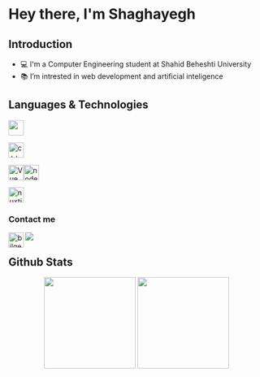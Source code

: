 # Hey there, I'm Shaghayegh

## Introduction
- 💻 I'm a Computer Engineering student at Shahid Beheshti University
- 📚 I’m intrested in web development and artificial inteligence




## Languages & Technologies
<p align="left"><a href="https://www.java.com" target="_blank" rel="noopener noreferrer"><img width="30" src="https://img.shields.io/badge/-java-orange?style=for-the-badge&logo=java"></a></p>
<p align="left"><a href="https://cplusplus.com" target="_blank"  rel="noopener noreferrer"><img width="30" src="https://e7.pngegg.com/pngimages/46/626/png-clipart-c-logo-the-c-programming-language-computer-icons-computer-programming-source-code-programming-miscellaneous-template.png" alt="c++ logo"></a></p>
<p align="left"><a href="https://vuejs.org" target="_blank" rel="noopener noreferrer"><img width="30" src="https://vuejs.org/images/logo.png" alt="Vue logo”></a></p>
  
<p align="left"><a href="https://nodejs.org" target="_blank"  rel="noopener noreferrer"><img width="30" src="https://brandeps.com/logo-download/N/Node-JS-logo-vector-01.svg" alt="nodejs logo"></a></p>
<p align="left"><a href="https://nuxtjs.org" target="_blank"  rel="noopener noreferrer"><img width="30" src="https://d33wubrfki0l68.cloudfront.net/6ff34ec8760318b99888ee4b75d1e265170a84b9/6479c/logos/nuxt.svg" alt="nuxtjs logo"></a></p>

  
  

### Contact me
[![](https://img.shields.io/badge/-shaghayegh.fathi24000@gmail.com-lightgray?style=for-the-badge&logo=gmail)](mailto:shaghayegh.fathi24000@gmail.com)
[<img align="left" alt="bilgehangecici | Instagram" height="30px" src="https://image.flaticon.com/icons/svg/725/725278.svg" />][instagram]

[instagram]: https://www.instagram.com/ShaghayeghFathi/

## Github Stats

<p align="center">
<img height="180em" src="https://github-readme-stats.vercel.app/api?username=ShaghayeghFathi&show_icons=true&theme=radical" />
<img height="180em" src="https://github-readme-stats.vercel.app/api/top-langs/?username=ShaghayeghFathi&layout=compact&theme=radical" />
</p>
